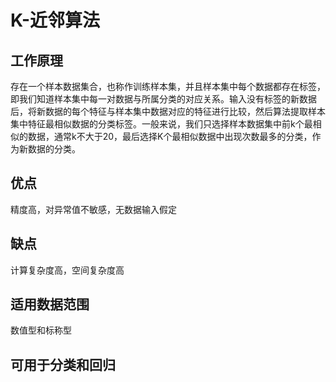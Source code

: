 K-近邻算法
=====

工作原理
-----
存在一个样本数据集合，也称作训练样本集，并且样本集中每个数据都存在标签，即我们知道样本集中每一对数据与所属分类的对应关系。输入没有标签的新数据后，将新数据的每个特征与样本集中数据对应的特征进行比较，然后算法提取样本集中特征最相似数据的分类标签。一般来说，我们只选择样本数据集中前k个最相似的数据，通常k不大于20，最后选择K个最相似数据中出现次数最多的分类，作为新数据的分类。

优点
----
精度高，对异常值不敏感，无数据输入假定

缺点
----
计算复杂度高，空间复杂度高

适用数据范围
----
数值型和标称型


可用于分类和回归
----